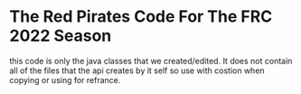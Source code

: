 # The Red Pirates Code For The FRC 2022 Season
this code is only the java classes that we created/edited. It does not contain all of the files that the api creates by it self so use with costion when copying or using for refrance.
